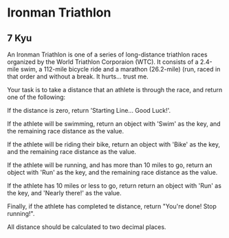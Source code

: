 # Ironman Triathlon
## 7 Kyu

An Ironman Triathlon is one of a series of long-distance triathlon races organized by the World Triathlon Corporaion (WTC). It consists of a 2.4-mile swim, a 112-mile bicycle ride and a marathon (26.2-mile) (run, raced in that order and without a break. It hurts... trust me.

Your task is to take a distance that an athlete is through the race, and return one of the following:

If the distance is zero, return 'Starting Line... Good Luck!'.

If the athlete will be swimming, return an object with 'Swim' as the key, and the remaining race distance as the value.

If the athlete will be riding their bike, return an object with 'Bike' as the key, and the remaining race distance as the value.

If the athlete will be running, and has more than 10 miles to go, return an object with 'Run' as the key, and the remaining race distance as the value.

If the athlete has 10 miles or less to go, return return an object with 'Run' as the key, and 'Nearly there!' as the value.

Finally, if the athlete has completed te distance, return "You're done! Stop running!".

All distance should be calculated to two decimal places.